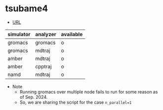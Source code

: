 # tsubame4
- [URL](https://www.t4.gsic.titech.ac.jp/)

| simulator | analyzer     | available |
| --------- | ------------ | --------- |
| gromacs   | gromacs      | o         |
| gromacs   | mdtraj       | o         |
| amber     | mdtraj       | o         |
| amber     | cpptraj      | o         |
| namd      | mdtraj       | o         |

- Note
  - Running gromacs over multiple node fails to run for some reason as of Sep. 2024.
  - So, we are sharing the script for the case `n_parallel=1`